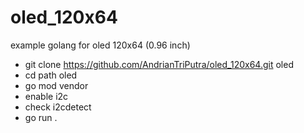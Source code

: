 # oled_120x64
example golang for oled 120x64 (0.96 inch)

- git clone https://github.com/AndrianTriPutra/oled_120x64.git oled
- cd path oled
- go mod vendor
- enable i2c
- check i2cdetect
- go run . 
